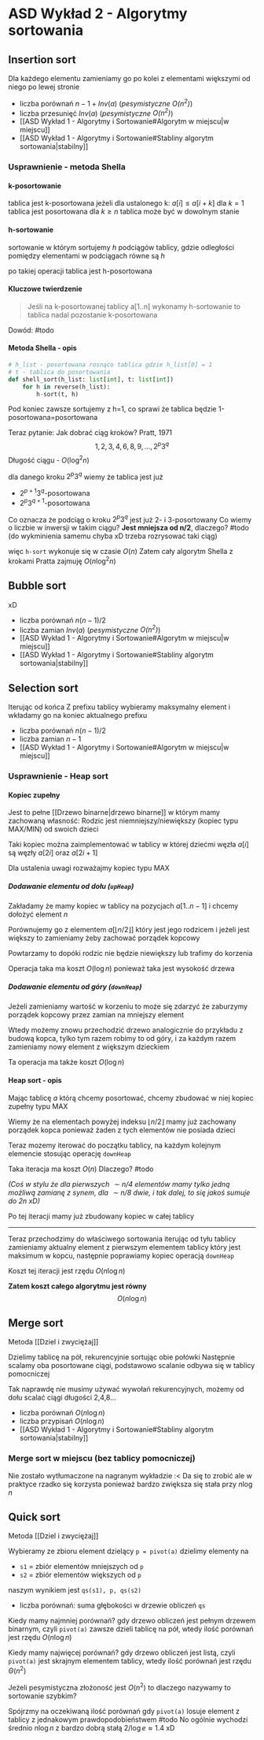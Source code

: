 # ASD Wykład 2 - Algorytmy sortowania

## Insertion sort

Dla każdego elementu zamieniamy go po kolei z elementami większymi od niego po lewej stronie

- liczba porównań $n-1 + Inv(a)$ (*pesymistyczne $O(n^2)$*)
- liczba przesunięć $Inv(a)$ (*pesymistyczne $O(n^2)$*)
- [[ASD Wykład 1 - Algorytmy i Sortowanie#Algorytm w miejscu|w miejscu]]
- [[ASD Wykład 1 - Algorytmy i Sortowanie#Stabliny algorytm sortowania|stabilny]]
### Usprawnienie - metoda Shella
#### k-posortowanie
tablica jest k-posortowana jeżeli dla ustalonego k: $a[i] \leq a[i+k]$
dla $k=1$ tablica jest posortowana
dla $k \geq n$ tablica może być w dowolnym stanie

#### h-sortowanie
sortowanie w którym sortujemy $h$ podciągów tablicy, gdzie odległości pomiędzy elementami w podciągach równe są $h$

po takiej operacji tablica jest h-posortowana

#### Kluczowe twierdzenie

>Jeśli na k-posortowanej tablicy a[1..n] wykonamy h-sortowanie to tablica nadal pozostanie k-posortowana

Dowód: #todo 

#### Metoda Shella - opis
```python
# h_list - posortowana rosnąco tablica gdzie h_list[0] = 1
# t - tablica do posortowania
def shell_sort(h_list: list[int], t: list[int])
	for h in reverse(h_list):
		h-sort(t, h)
```
Pod koniec zawsze sortujemy z h=1, co sprawi że tablica będzie 1-posortowana=posortowana

Teraz pytanie: Jak dobrać ciąg kroków?
Pratt, 1971 $$1,2,3,4,6,8,9,\dots,2^p3^q$$
Długość ciągu - $O(\log^2n)$

dla danego kroku $2^p3^q$ wiemy że tablica jest już 
- $2^{p+1}3^q$-posortowana 
- $2^p3^{q+1}$-posortowana

Co oznacza że podciąg o kroku $2^p3^q$ jest już 2- i 3-posortowany 
Co wiemy o liczbie w inwersji w takim ciągu?
**Jest mniejsza od n/2**, dlaczego? #todo (do wykminienia samemu chyba xD trzeba rozrysować taki ciąg)

więc `h-sort` wykonuje się w czasie $O(n)$
Zatem cały algorytm Shella z krokami Pratta zajmuję $O(n\log^2n)$



## Bubble sort
xD 
- liczba porównań $n(n-1)/2$
- liczba zamian $Inv(a)$ (*pesymistyczne $O(n^2)$*)
- [[ASD Wykład 1 - Algorytmy i Sortowanie#Algorytm w miejscu|w miejscu]]
- [[ASD Wykład 1 - Algorytmy i Sortowanie#Stabliny algorytm sortowania|stabilny]]

## Selection sort

Iterując od końca
Z prefixu tablicy wybieramy maksymalny element i wkładamy go na koniec aktualnego prefixu

- liczba porównań $n(n-1)/2$
- liczba zamian $n-1$
- [[ASD Wykład 1 - Algorytmy i Sortowanie#Algorytm w miejscu|w miejscu]]

### Usprawnienie - Heap sort
#### Kopiec zupełny
Jest to pełne [[Drzewo binarne|drzewo binarne]] w którym mamy zachowaną własność: Rodzic jest niemniejszy/niewiększy (kopiec typu MAX/MIN) od swoich dzieci

Taki kopiec można zaimplementować w tablicy w której dziećmi węzła $a[i]$ są węzły $a[2i]$ oraz $a[2i+1]$

Dla ustalenia uwagi rozważajmy kopiec typu MAX

##### Dodawanie elementu od dołu (`upHeap`)
Zakładamy że mamy kopiec w tablicy na pozycjach $a[1..n-1]$ i chcemy dołożyć element $n$

Porównujemy go z elementem $a[\lfloor n/2\rfloor]$ który jest jego rodzicem i jeżeli jest większy to zamieniamy żeby zachować porządek kopcowy

Powtarzamy to dopóki rodzic nie będzie niewiększy lub trafimy do korzenia

Operacja taka ma koszt $O(\log n)$ ponieważ taka jest wysokość drzewa


##### Dodawanie elementu od góry (`downHeap`)

Jeżeli zamieniamy wartość w korzeniu to może się zdarzyć że zaburzymy porządek kopcowy przez zamian na mniejszy element

Wtedy możemy znowu przechodzić drzewo analogicznie do przykładu z budową kopca, tylko tym razem robimy to od góry, i za każdym razem zamieniamy nowy element z większym dzieckiem

Ta operacja ma także koszt $O(\log n)$
#### Heap sort - opis

Mając tablicę $a$ którą chcemy posortować, chcemy zbudować w niej kopiec zupełny typu MAX

Wiemy że na elementach powyżej indeksu $\lfloor n/2\rfloor$ mamy już zachowany porządek kopca ponieważ żaden z tych elementów nie posiada dzieci

Teraz mozemy iterować do początku tablicy, na każdym kolejnym elemencie stosując operację `downHeap`

Taka iteracja ma koszt $O(n)$ 
Dlaczego? #todo 

*(Coś w stylu że dla pierwszych $\sim n/4$ elementów mamy tylko jedną możliwą zamianę z synem, dla $\sim n/8$ dwie, i tak dalej, to się jakoś sumuje do $2n$ xD)*

Po tej iteracji mamy już zbudowany kopiec w całej tablicy 

---
Teraz przechodzimy do właściwego sortowania
iterując od tyłu tablicy zamieniamy aktualny element z pierwszym elementem tablicy który jest maksimum w kopcu, następnie poprawiamy kopiec operacją `downHeap`

Koszt tej iteracji jest rzędu $O(n\log n)$

**Zatem koszt całego algorytmu jest równy** $$O(n\log n)$$

## Merge sort
Metoda  [[Dziel i zwyciężaj]]

Dzielimy tablicę na pół, rekurencyjnie sortując obie połówki
Następnie scalamy oba posortowane ciągi, podstawowo scalanie odbywa się w tablicy pomocniczej

Tak naprawdę nie musimy używać wywołań rekurencyjnych, możemy od dołu scalać ciągi długości 2,4,8...

- liczba porównań $O(n \log n)$
- liczba przypisań $O(n \log n)$
- [[ASD Wykład 1 - Algorytmy i Sortowanie#Stabliny algorytm sortowania|stabilny]]

### Merge sort w miejscu (bez tablicy pomocniczej)
Nie zostało wytłumaczone na nagranym wykładzie :<
Da się to zrobić ale w praktyce rzadko się korzysta ponieważ bardzo zwiększa się stała przy $n \log n$

## Quick sort
Metoda  [[Dziel i zwyciężaj]]

Wybieramy ze zbioru element dzielący `p = pivot(a)`
dzielimy elementy na 
- `s1` = zbiór elementów mniejszych od `p` 
- `s2` = zbiór elementów większych od `p` 

naszym wynikiem jest `qs(s1), p, qs(s2)`

- liczba porównań: suma głębokości w drzewie obliczeń `qs`

Kiedy mamy najmniej porównań? gdy drzewo obliczeń jest pełnym drzewem binarnym, czyli `pivot(a)` zawsze dzieli tablicę na pół, wtedy ilość porównań jest rzędu $O(n\log n)$

Kiedy mamy najwięcej porównań? gdy drzewo obliczeń jest listą, czyli `pivot(a)` jest skrajnym elementem tablicy, wtedy ilość porównań jest rzędu $\Theta(n^2)$

Jeżeli pesymistyczna złożoność jest $O(n^2)$ to dlaczego nazywamy to sortowanie szybkim?

Spójrzmy na oczekiwaną ilość porównań gdy `pivot(a)` losuje element z tablicy z jednakowym prawdopodobieństwem
 #todo
 No ogólnie wychodzi średnio $n \log n$ z bardzo dobrą stałą $2/\log e \approx 1.4$ xD
